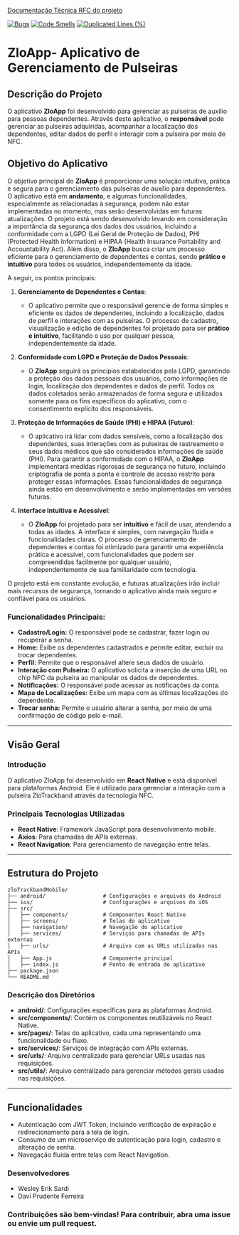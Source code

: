[Documentação Técnica RFC do projeto](https://docs.google.com/document/d/11Tobzwm5-JkiURC2DJRTKl8LARjj46NG/edit?usp=sharing&ouid=113156827946997430842&rtpof=true&sd=true)

[![Bugs](https://sonarcloud.io/api/project_badges/measure?project=WesleySardi_projeto-conclusao-curso-mobile&metric=bugs)](https://sonarcloud.io/summary/new_code?id=WesleySardi_projeto-conclusao-curso-mobile)
[![Code Smells](https://sonarcloud.io/api/project_badges/measure?project=WesleySardi_projeto-conclusao-curso-mobile&metric=code_smells)](https://sonarcloud.io/summary/new_code?id=WesleySardi_projeto-conclusao-curso-mobile)
[![Duplicated Lines (%)](https://sonarcloud.io/api/project_badges/measure?project=WesleySardi_projeto-conclusao-curso-mobile&metric=duplicated_lines_density)](https://sonarcloud.io/summary/new_code?id=WesleySardi_projeto-conclusao-curso-mobile)

# ZloApp- Aplicativo de Gerenciamento de Pulseiras

## Descrição do Projeto

O aplicativo **ZloApp** foi desenvolvido para gerenciar as pulseiras de auxílio para pessoas dependentes. Através deste aplicativo, o **responsável** pode gerenciar as pulseiras adquiridas, acompanhar a localização dos dependentes, editar dados de perfil e interagir com a pulseira por meio de NFC.

## Objetivo do Aplicativo

O objetivo principal do **ZloApp** é proporcionar uma solução intuitiva, prática e segura para o gerenciamento das pulseiras de auxílio para dependentes. O aplicativo está em **andamento**, e algumas funcionalidades, especialmente as relacionadas à segurança, podem não estar implementadas no momento, mas serão desenvolvidas em futuras atualizações. O projeto está sendo desenvolvido levando em consideração a importância da segurança dos dados dos usuários, incluindo a conformidade com a LGPD (Lei Geral de Proteção de Dados), PHI (Protected Health Information) e HIPAA (Health Insurance Portability and Accountability Act). Além disso, o **ZloApp** busca criar um processo eficiente para o gerenciamento de dependentes e contas, sendo **prático e intuitivo** para todos os usuários, independentemente da idade.

A seguir, os pontos principais:

1. **Gerenciamento de Dependentes e Contas**:
   - O aplicativo permite que o responsável gerencie de forma simples e eficiente os dados de dependentes, incluindo a localização, dados de perfil e interações com as pulseiras. O processo de cadastro, visualização e edição de dependentes foi projetado para ser **prático e intuitivo**, facilitando o uso por qualquer pessoa, independentemente da idade.

2. **Conformidade com LGPD e Proteção de Dados Pessoais**:
   - O **ZloApp** seguirá os princípios estabelecidos pela LGPD, garantindo a proteção dos dados pessoais dos usuários, como informações de login, localização dos dependentes e dados de perfil. Todos os dados coletados serão armazenados de forma segura e utilizados somente para os fins específicos do aplicativo, com o consentimento explícito dos responsáveis.

3. **Proteção de Informações de Saúde (PHI) e HIPAA (Futuro)**:
   - O aplicativo irá lidar com dados sensíveis, como a localização dos dependentes, suas interações com as pulseiras de rastreamento e seus dados médicos que são considerados informações de saúde (PHI). Para garantir a conformidade com o HIPAA, o **ZloApp** implementará medidas rigorosas de segurança no futuro, incluindo criptografia de ponta a ponta e controle de acesso restrito para proteger essas informações. Essas funcionalidades de segurança ainda estão em desenvolvimento e serão implementadas em versões futuras.

4. **Interface Intuitiva e Acessível**:
   - O **ZloApp** foi projetado para ser **intuitivo** e fácil de usar, atendendo a todas as idades. A interface é simples, com navegação fluida e funcionalidades claras. O processo de gerenciamento de dependentes e contas foi otimizado para garantir uma experiência prática e acessível, com funcionalidades que podem ser compreendidas facilmente por qualquer usuário, independentemente de sua familiaridade com tecnologia.

O projeto está em constante evolução, e futuras atualizações irão incluir mais recursos de segurança, tornando o aplicativo ainda mais seguro e confiável para os usuários.

### Funcionalidades Principais:

- **Cadastro/Login:** O responsável pode se cadastrar, fazer login ou recuperar a senha.
- **Home:** Exibe os dependentes cadastrados e permite editar, excluir ou trocar dependentes.
- **Perfil:** Permite que o responsável altere seus dados de usuário.
- **Interação com Pulseira:** O aplicativo solicita a inserção de uma URL no chip NFC da pulseira ao manipular os dados de dependentes.
- **Notificações:** O responsável pode acessar as notificações da conta.
- **Mapa de Localizações:** Exibe um mapa com as últimas localizações do dependente.
- **Trocar senha:** Permite o usuário alterar a senha, por meio de uma confirmação de código pelo e-mail.

---

## Visão Geral

### Introdução
O aplicativo ZloApp foi desenvolvido em **React Native** e está disponível para plataformas Android. Ele é utilizado para gerenciar a interação com a pulseira ZloTrackband através da tecnologia NFC.

### Principais Tecnologias Utilizadas
- **React Native**: Framework JavaScript para desenvolvimento mobile.
- **Axios**: Para chamadas de APIs externas.
- **React Navigation**: Para gerenciamento de navegação entre telas.

---

## Estrutura do Projeto
```
zloTrackbandMobile/
├── android/                  # Configurações e arquivos do Android
├── ios/                      # Configurações e arquivos do iOS
├── src/
│   ├── components/           # Componentes React Native
│   ├── screens/              # Telas do aplicativo
│   ├── navigation/           # Navegação do aplicativo
│   ├── services/             # Serviços para chamadas de APIs externas
│   ├── urls/                 # Arquivo com as URLs utilizadas nas APIs
│   ├── App.js                # Componente principal
│   ├── index.js              # Ponto de entrada do aplicativo
├── package.json
└── README.md
```

### Descrição dos Diretórios
- **android/**: Configurações específicas para as plataformas Android.
- **src/components/**: Contém os componentes reutilizáveis no React Native.
- **src/pages/**: Telas do aplicativo, cada uma representando uma funcionalidade ou fluxo.
- **src/services/**: Serviços de integração com APIs externas.
- **src/urls/**: Arquivo centralizado para gerenciar URLs usadas nas requisições.
- **src/utils/**: Arquivo centralizado para gerenciar métodos gerais usadas nas requisições.

---

## Funcionalidades
- Autenticação com JWT Token, incluindo verificação de expiração e redirecionamento para a tela de login.
- Consumo de um microserviço de autenticação para login, cadastro e alteração de senha.
- Navegação fluida entre telas com React Navigation.

### Desenvolvedores

- Wesley Erik Sardi
- Davi Prudente Ferreira

### Contribuições são bem-vindas! Para contribuir, abra uma issue ou envie um pull request.
